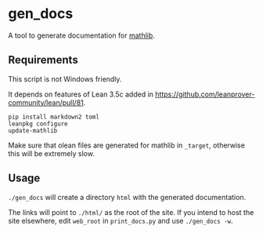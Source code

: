 # gen_docs

A tool to generate documentation for [mathlib](https://github.com/leanprover-community/mathlib/).

## Requirements

This script is not Windows friendly.

It depends on features of Lean 3.5c added in
<https://github.com/leanprover-community/lean/pull/81>.

```
pip install markdown2 toml
leanpkg configure
update-mathlib
```

Make sure that olean files are generated for mathlib in `_target`, otherwise this will be extremely slow.

## Usage

`./gen_docs` will create a directory `html` with the generated documentation.

The links will point to `./html/` as the root of the site. If you intend to host the site elsewhere, edit `web_root` in `print_docs.py` and use `./gen_docs -w`.